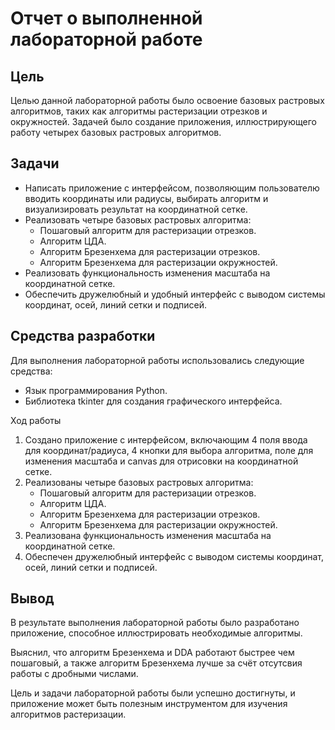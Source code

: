 # Отчет о выполненной лабораторной работе

## Цель

Целью данной лабораторной работы было освоение базовых растровых алгоритмов, таких как алгоритмы растеризации отрезков и окружностей. Задачей было создание приложения, иллюстрирующего работу четырех базовых растровых алгоритмов.

## Задачи

- Написать приложение с интерфейсом, позволяющим пользователю вводить координаты или радиусы, выбирать алгоритм и визуализировать результат на координатной сетке.
- Реализовать четыре базовых растровых алгоритма:
  - Пошаговый алгоритм для растеризации отрезков.
  - Алгоритм ЦДА.
  - Алгоритм Брезенхема для растеризации отрезков.
  - Алгоритм Брезенхема для растеризации окружностей.
- Реализовать функциональность изменения масштаба на координатной сетке.
- Обеспечить дружелюбный и удобный интерфейс с выводом системы координат, осей, линий сетки и подписей.

## Средства разработки

Для выполнения лабораторной работы использовались следующие средства:

- Язык программирования Python.
- Библиотека tkinter для создания графического интерфейса.


Ход работы

1. Создано приложение с интерфейсом, включающим 4 поля ввода для координат/радиуса, 4 кнопки для выбора алгоритма, поле для изменения масштаба и canvas для отрисовки на координатной сетке.
2. Реализованы четыре базовых растровых алгоритма:
    - Пошаговый алгоритм для растеризации отрезков.
    - Алгоритм ЦДА.
    - Алгоритм Брезенхема для растеризации отрезков.
    - Алгоритм Брезенхема для растеризации окружностей.
3. Реализована функциональность изменения масштаба на координатной сетке.
4. Обеспечен дружелюбный интерфейс с выводом системы координат, осей, линий сетки и подписей.

## Вывод
В результате выполнения лабораторной работы было разработано приложение, способное иллюстрировать необходимые алгоритмы.

Выяснил, что алгоритм Брезенхема и DDA работают быстрее чем пошаговый, а также алгоритм Брезенхема лучше за счёт отсутсвия работы с дробными числами.

Цель и задачи лабораторной работы были успешно достигнуты, и приложение может быть полезным инструментом для изучения алгоритмов растеризации.
